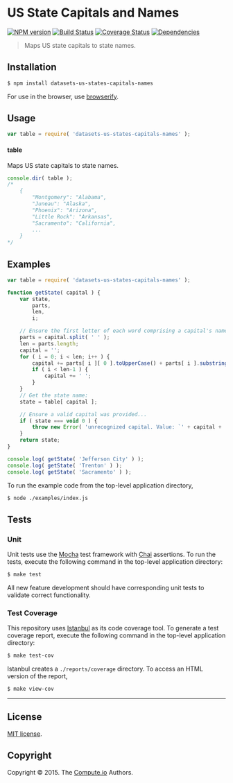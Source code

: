 US State Capitals and Names
===
[![NPM version][npm-image]][npm-url] [![Build Status][travis-image]][travis-url] [![Coverage Status][codecov-image]][codecov-url] [![Dependencies][dependencies-image]][dependencies-url]

> Maps US state capitals to state names.


## Installation

``` bash
$ npm install datasets-us-states-capitals-names
```

For use in the browser, use [browserify](https://github.com/substack/node-browserify).


## Usage

``` javascript
var table = require( 'datasets-us-states-capitals-names' );
```

#### table

Maps US state capitals to state names.

``` javascript
console.dir( table );
/*
	{
		"Montgomery": "Alabama",
		"Juneau": "Alaska",
		"Phoenix": "Arizona",
		"Little Rock": "Arkansas",
		"Sacramento": "California",
		...
	}
*/
```


## Examples

``` javascript
var table = require( 'datasets-us-states-capitals-names' );

function getState( capital ) {
	var state,
		parts,
		len,
		i;

	// Ensure the first letter of each word comprising a capital's name is capitalized...
	parts = capital.split( ' ' );
	len = parts.length;
	capital = '';
	for ( i = 0; i < len; i++ ) {
		capital += parts[ i ][ 0 ].toUpperCase() + parts[ i ].substring( 1 );
		if ( i < len-1 ) {
			capital += ' ';
		}
	}
	// Get the state name:
	state = table[ capital ];

	// Ensure a valid capital was provided...
	if ( state === void 0 ) {
		throw new Error( 'unrecognized capital. Value: `' + capital + '`.' );
	}
	return state;
}

console.log( getState( 'Jefferson City' ) );
console.log( getState( 'Trenton' ) );
console.log( getState( 'Sacramento' ) );
```

To run the example code from the top-level application directory,

``` bash
$ node ./examples/index.js
```


## Tests

### Unit

Unit tests use the [Mocha](http://mochajs.org/) test framework with [Chai](http://chaijs.com) assertions. To run the tests, execute the following command in the top-level application directory:

``` bash
$ make test
```

All new feature development should have corresponding unit tests to validate correct functionality.


### Test Coverage

This repository uses [Istanbul](https://github.com/gotwarlost/istanbul) as its code coverage tool. To generate a test coverage report, execute the following command in the top-level application directory:

``` bash
$ make test-cov
```

Istanbul creates a `./reports/coverage` directory. To access an HTML version of the report,

``` bash
$ make view-cov
```


---
## License

[MIT license](http://opensource.org/licenses/MIT).


## Copyright

Copyright &copy; 2015. The [Compute.io](https://github.com/compute-io) Authors.


[npm-image]: http://img.shields.io/npm/v/datasets-us-states-capitals-names.svg
[npm-url]: https://npmjs.org/package/datasets-us-states-capitals-names

[travis-image]: http://img.shields.io/travis/datasets-io/us-states-capitals-names/master.svg
[travis-url]: https://travis-ci.org/datasets-io/us-states-capitals-names

[codecov-image]: https://img.shields.io/codecov/c/github/datasets-io/us-states-capitals-names/master.svg
[codecov-url]: https://codecov.io/github/datasets-io/us-states-capitals-names?branch=master

[dependencies-image]: http://img.shields.io/david/datasets-io/us-states-capitals-names.svg
[dependencies-url]: https://david-dm.org/datasets-io/us-states-capitals-names

[dev-dependencies-image]: http://img.shields.io/david/dev/datasets-io/us-states-capitals-names.svg
[dev-dependencies-url]: https://david-dm.org/dev/datasets-io/us-states-capitals-names

[github-issues-image]: http://img.shields.io/github/issues/datasets-io/us-states-capitals-names.svg
[github-issues-url]: https://github.com/datasets-io/us-states-capitals-names/issues
